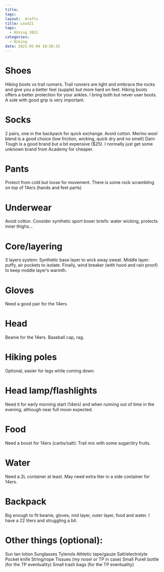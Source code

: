 ```yaml
---
title:
tags:
layout: _drafts
title: Lead21
tags:
  - Hiking 2021
categories:
  - Hiking
date: 2021-05-04 10:58:33
---
```

# Shoes

Hiking boots vs trail runners. Trail runners are light and embrace the rocks and give you a better feel (supple) but more hard on feet. Hiking boots offers a better protection for your ankles. I bring both but never user boots. A sole with good grip is very important.

# Socks
2 pairs, one in the backpack for quick exchange. Avoid cotton. Merino wool blend is a good choice (low friction, wicking, quick dry and no smell)
Darn Tough is a good brand but a bit expensive ($25).  I normally just get some unknown brand from Academy for cheaper.


# Pants
Protect from cold but loose for movement.  There is some rock scrambling on top of 14ers (hands and feet parts)

# Underwear
Avoid cotton. Consider synthetic sport boxer briefs: water wicking, protects inner thighs...

# Core/layering
3 layers system: Synthetic base layer to wick away sweat. Middle layer: puffy, air pockets to isolate. Finally, wind breaker (with hood and rain proof) to keep middle layer’s warmth.

# Gloves
Need a good pair for the 14ers.

# Head
Beanie for the 14ers.
Baseball cap, rag.

# Hiking poles
Optional, easier for legs while coming down.

# Head lamp/flashlights
Need it for early morning start (14ers) and when running out of time in the evening, although near full moon expected.

# Food
Need a boost for 14ers (carbs/salt): Trail mix with some sugar/dry fruits.

# Water
Need a 2L container at least.  May need extra liter in a side container for 14ers.

# Backpack
Big enough to fit beanie, gloves, mid layer, outer layer, food and water. I have a 22 liters and struggling a bit.

# Other things (optional):
Sun tan lotion
Sunglasses
Tylenols
Athletic tape/gauze
Salt/electrolyte
Pocket knife
String/rope
Tissues (my nose! or TP in case)
Small Purell bottle (for the TP eventuality)
Small trash bags (for the TP eventuality)

